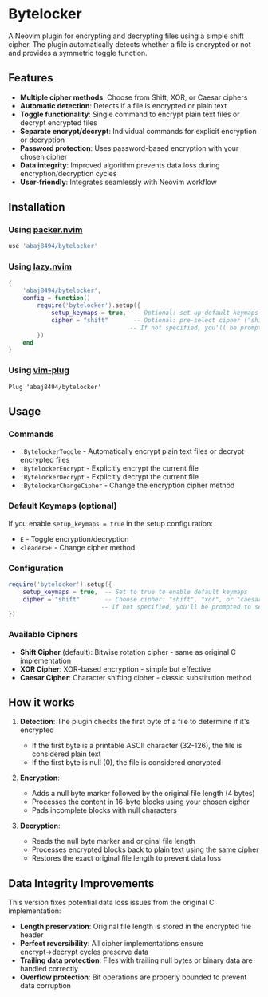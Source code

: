 # Bytelocker

A Neovim plugin for encrypting and decrypting files using a simple shift cipher. The plugin automatically detects whether a file is encrypted or not and provides a symmetric toggle function.

## Features

- **Multiple cipher methods**: Choose from Shift, XOR, or Caesar ciphers
- **Automatic detection**: Detects if a file is encrypted or plain text
- **Toggle functionality**: Single command to encrypt plain text files or decrypt encrypted files
- **Separate encrypt/decrypt**: Individual commands for explicit encryption or decryption
- **Password protection**: Uses password-based encryption with your chosen cipher
- **Data integrity**: Improved algorithm prevents data loss during encryption/decryption cycles
- **User-friendly**: Integrates seamlessly with Neovim workflow

## Installation

### Using [packer.nvim](https://github.com/wbthomason/packer.nvim)

```lua
use 'abaj8494/bytelocker'
```

### Using [lazy.nvim](https://github.com/folke/lazy.nvim)

```lua
{
    'abaj8494/bytelocker',
    config = function()
        require('bytelocker').setup({
            setup_keymaps = true,  -- Optional: set up default keymaps
            cipher = "shift"       -- Optional: pre-select cipher ("shift", "xor", "caesar")
                                  -- If not specified, you'll be prompted when first using the plugin
        })
    end
}
```

### Using [vim-plug](https://github.com/junegunn/vim-plug)

```vim
Plug 'abaj8494/bytelocker'
```

## Usage

### Commands

- `:BytelockerToggle` - Automatically encrypt plain text files or decrypt encrypted files
- `:BytelockerEncrypt` - Explicitly encrypt the current file
- `:BytelockerDecrypt` - Explicitly decrypt the current file
- `:BytelockerChangeCipher` - Change the encryption cipher method

### Default Keymaps (optional)

If you enable `setup_keymaps = true` in the setup configuration:

- `E` - Toggle encryption/decryption
- `<leader>E` - Change cipher method

### Configuration

```lua
require('bytelocker').setup({
    setup_keymaps = true,  -- Set to true to enable default keymaps
    cipher = "shift"       -- Choose cipher: "shift", "xor", or "caesar"
                          -- If not specified, you'll be prompted to select one
})
```

### Available Ciphers

- **Shift Cipher** (default): Bitwise rotation cipher - same as original C implementation
- **XOR Cipher**: XOR-based encryption - simple but effective
- **Caesar Cipher**: Character shifting cipher - classic substitution method

## How it works

1. **Detection**: The plugin checks the first byte of a file to determine if it's encrypted
   - If the first byte is a printable ASCII character (32-126), the file is considered plain text  
   - If the first byte is null (0), the file is considered encrypted

2. **Encryption**: 
   - Adds a null byte marker followed by the original file length (4 bytes)
   - Processes the content in 16-byte blocks using your chosen cipher
   - Pads incomplete blocks with null characters

3. **Decryption**:
   - Reads the null byte marker and original file length
   - Processes encrypted blocks back to plain text using the same cipher
   - Restores the exact original file length to prevent data loss

## Data Integrity Improvements

This version fixes potential data loss issues from the original C implementation:

- **Length preservation**: Original file length is stored in the encrypted file header
- **Perfect reversibility**: All cipher implementations ensure encrypt→decrypt cycles preserve data
- **Trailing data protection**: Files with trailing null bytes or binary data are handled correctly
- **Overflow protection**: Bit operations are properly bounded to prevent data corruption

